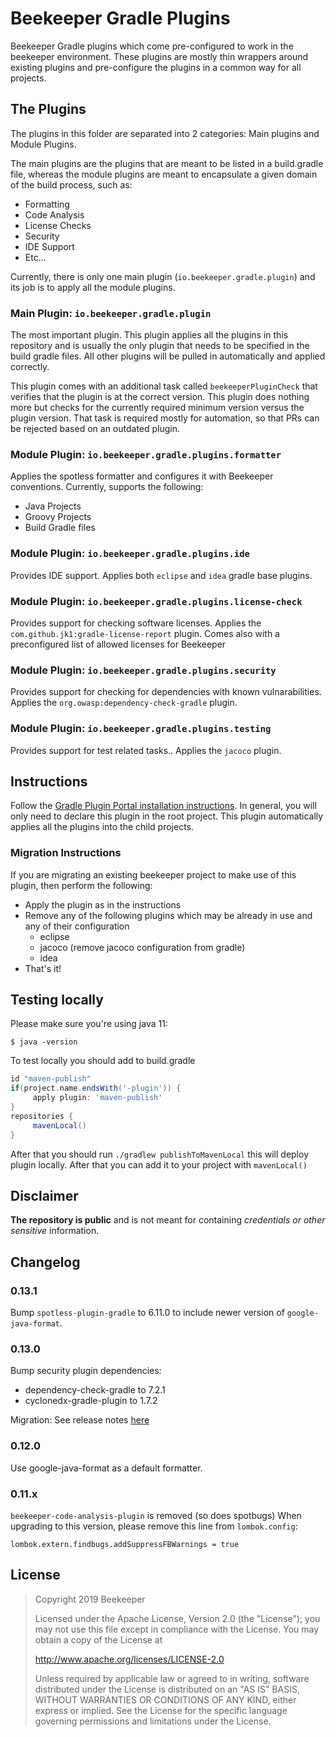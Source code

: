 # Beekeeper Gradle Plugins

Beekeeper Gradle plugins which come pre-configured to work in the beekeeper environment.
These plugins are mostly thin wrappers around existing plugins and pre-configure the
plugins in a common way for all projects.


## The Plugins

The plugins in this folder are separated into 2 categories: Main plugins and Module Plugins.

The main plugins are the plugins that are meant to be listed in a build.gradle file, whereas
the module plugins are meant to encapsulate a given domain of the build process, such as:

   * Formatting
   * Code Analysis
   * License Checks
   * Security
   * IDE Support
   * Etc...

Currently, there is only one main plugin (`io.beekeeper.gradle.plugin`) and its job
is to apply all the module plugins.

### Main Plugin: `io.beekeeper.gradle.plugin`

The most important plugin. This plugin applies all the plugins in this repository and is
usually the only plugin that needs to be specified in the build gradle files. All other plugins
will be pulled in automatically and applied correctly.

This plugin comes with an additional task called `beekeeperPluginCheck` that verifies
that the plugin is at the correct version. This plugin does nothing more but checks for the currently
required minimum version versus the plugin version. That task is required mostly for automation, so that
PRs can be rejected based on an outdated plugin.

### Module Plugin: `io.beekeeper.gradle.plugins.formatter`

Applies the spotless formatter and configures it with Beekeeper conventions. Currently, supports the following:

   * Java Projects
   * Groovy Projects
   * Build Gradle files

### Module Plugin: `io.beekeeper.gradle.plugins.ide`

Provides IDE support. Applies both `eclipse` and `idea` gradle base plugins.

### Module Plugin: `io.beekeeper.gradle.plugins.license-check`

Provides support for checking software licenses. Applies the `com.github.jk1:gradle-license-report` plugin.
Comes also with a preconfigured list of allowed licenses for Beekeeper

### Module Plugin: `io.beekeeper.gradle.plugins.security`

Provides support for checking for dependencies with known vulnarabilities.
Applies the `org.owasp:dependency-check-gradle` plugin.

### Module Plugin: `io.beekeeper.gradle.plugins.testing`

Provides support for test related tasks..
Applies the `jacoco` plugin.


## Instructions

Follow the [Gradle Plugin Portal installation instructions](https://plugins.gradle.org/plugin/io.beekeeper.gradle.plugin). In general,
you will only need to declare this plugin in the root project. This plugin automatically applies all the plugins into
the child projects.

### Migration Instructions
If you are migrating an existing beekeeper project to make use of this plugin, then perform the following:

   * Apply the plugin as in the instructions
   * Remove any of the following plugins which may be already in use and any of their configuration
      * eclipse
      * jacoco (remove jacoco configuration from gradle)
      * idea
   * That's it!

## Testing locally

Please make sure you're using java 11:
```
$ java -version
```

To test locally you should add to build.gradle
```groovy
id "maven-publish"
if(project.name.endsWith('-plugin')) {
     apply plugin: 'maven-publish'
}
repositories {
     mavenLocal()
}
```
After that you should run `./gradlew publishToMavenLocal` this will deploy plugin locally. After that you can add it to your project with `mavenLocal()`
## Disclaimer

**The repository is public** and is not meant for containing _credentials or other sensitive_ information.

## Changelog

### 0.13.1
Bump `spotless-plugin-gradle` to 6.11.0 to include newer version of `google-java-format`.

### 0.13.0
Bump security plugin dependencies:
- dependency-check-gradle to 7.2.1
- cyclonedx-gradle-plugin to 1.7.2

Migration:
See release notes [here](https://github.com/beekpr/beekeeper-gradle-plugins/releases/tag/0.13.0)

### 0.12.0
Use google-java-format as a default formatter.

### 0.11.x
`beekeeper-code-analysis-plugin` is removed (so does spotbugs)
When upgrading to this version, please remove this line from `lombok.config`:
```
lombok.extern.findbugs.addSuppressFBWarnings = true
```

## License
> Copyright 2019 Beekeeper
>
>Licensed under the Apache License, Version 2.0 (the "License");
>you may not use this file except in compliance with the License.
>You may obtain a copy of the License at
>
>   http://www.apache.org/licenses/LICENSE-2.0
>
>Unless required by applicable law or agreed to in writing, software
>distributed under the License is distributed on an "AS IS" BASIS,
>WITHOUT WARRANTIES OR CONDITIONS OF ANY KIND, either express or implied.
>See the License for the specific language governing permissions and
>limitations under the License.
